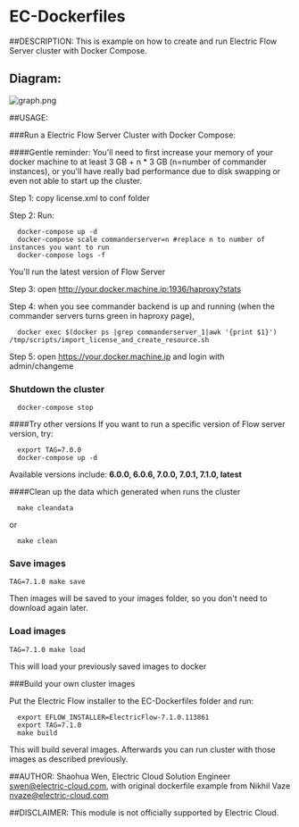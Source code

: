 # EC-Dockerfiles
##DESCRIPTION:
This is example on how to create and run Electric Flow Server cluster with Docker Compose.

## Diagram:

![graph.png]()

##USAGE:

###Run a Electric Flow Server Cluster with Docker Compose:

####Gentle reminder: You'll need to first increase your memory of your docker machine to at least 3 GB + n * 3 GB (n=number of commander instances), or you'll have really bad performance due to disk swapping or even not able to start up the cluster.

Step 1: copy license.xml to conf folder

Step 2: Run:

```
  docker-compose up -d
  docker-compose scale commanderserver=n #replace n to number of instances you want to run
  docker-compose logs -f
```
You'll run the latest version of Flow Server

Step 3: open http://your.docker.machine.ip:1936/haproxy?stats

Step 4: when you see commander backend is up and running (when the commander servers turns green in haproxy page), 
```
  docker exec $(docker ps |grep commanderserver_1|awk '{print $1}')   /tmp/scripts/import_license_and_create_resource.sh
```

Step 5: open https://your.docker.machine.ip and login with admin/changeme

### Shutdown the cluster
```
  docker-compose stop
```

####Try other versions
If you want to run a specific version of Flow server version, try:
```
  export TAG=7.0.0
  docker-compose up -d
```
Available versions include: **6.0.0, 6.0.6, 7.0.0, 7.0.1, 7.1.0, latest**

####Clean up the data which generated when runs the cluster
```
  make cleandata 
```
or
```
  make clean
```

### Save images

```TAG=7.1.0 make save```

Then images will be saved to your images folder, so  you don't need to download again later.

### Load images 

```TAG=7.1.0 make load```

This will load your previously saved images to docker

###Build your own cluster images

Put the Electric Flow installer to the EC-Dockerfiles folder and run:

```
  export EFLOW_INSTALLER=ElectricFlow-7.1.0.113861
  export TAG=7.1.0
  make build
```

This will build several images.
Afterwards you can run cluster with those images as described previously.


##AUTHOR:
Shaohua Wen, Electric Cloud Solution Engineer swen@electric-cloud.com, with original dockerfile example from Nikhil Vaze <nvaze@electric-cloud.com>


##DISCLAIMER:
This module is not officially supported by Electric Cloud.
